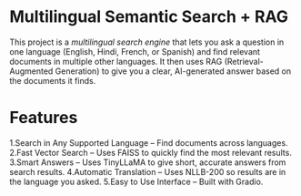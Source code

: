 # Multilingual Semantic Search + RAG
This project is a *multilingual search engine* that lets you ask a question in one language (English, Hindi, French, or Spanish) and find relevant documents in multiple other languages.
It then uses RAG (Retrieval-Augmented Generation) to give you a clear, AI-generated answer based on the documents it finds.

# Features
1.Search in Any Supported Language – Find documents across languages.
2.Fast Vector Search – Uses FAISS to quickly find the most relevant results.
3.Smart Answers – Uses TinyLLaMA to give short, accurate answers from search results.
4.Automatic Translation – Uses NLLB-200 so results are in the language you asked.
5.Easy to Use Interface – Built with Gradio.



